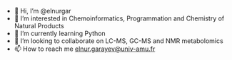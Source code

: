- 👋 Hi, I’m @elnurgar
- 👀 I’m interested in Chemoinformatics, Programmation and Chemistry of Natural Products
- 🌱 I’m currently learning Python
- 💞️ I’m looking to collaborate on LC-MS, GC-MS and NMR metabolomics
- 📫 How to reach me elnur.garayev@univ-amu.fr

<!---
elnurgar/elnurgar is a ✨ special ✨ repository because its `README.md` (this file) appears on your GitHub profile.
You can click the Preview link to take a look at your changes.
--->
